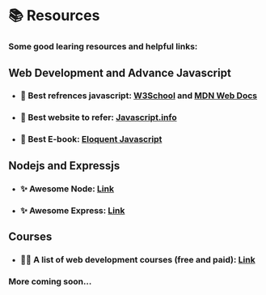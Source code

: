 # 📚 Resources

### Some good learing resources and helpful links:

## Web Development and Advance Javascript

- ### 🔗 Best refrences javascript: [W3School](https://www.w3schools.com/js/) and [MDN Web Docs](https://developer.mozilla.org/en-US/docs/Web/JavaScript)
- ### 🔗 Best website to refer: [Javascript.info](https://javascript.info/)
- ### 🔗 Best E-book: [Eloquent Javascript](https://eloquentjavascript.net/)

## Nodejs and Expressjs

- ### ✨ Awesome Node: [Link](https://github.com/sindresorhus/awesome-nodejs)
- ### ✨ Awesome Express: [Link](https://github.com/rajikaimal/awesome-express)

## Courses

- ### 👨‍🎓 A list of web development courses (free and paid): [Link](https://github.com/lndgalante/courses-list)

### More coming soon...
